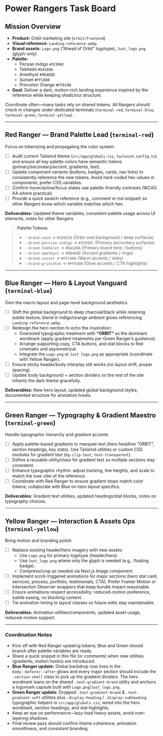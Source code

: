 # Power Rangers Task Board

## Mission Overview
- **Product:** Orbit marketing site (`orbit/frontend`)
- **Visual reference:** `Landing-reference.webp`
- **Brand assets:** `Logo.png` (“Ahead of Orbit” logotype), `Just_logo.png` (glyph-only)
- **Palette:**  
  - Persian Indigo `#3C096C`  
  - Tekhelet `#5A189A`  
  - Amethyst `#9D4EDD`  
  - Sunset `#FFC880`  
  - Princeton Orange `#FF9100`
- **Goal:** Deliver a dark, motion-rich landing experience inspired by the reference while keeping shadcn/ui structure.

Coordinate often—many tasks rely on shared tokens. All Rangers should check in changes under dedicated terminals (`terminal-red`, `terminal-blue`, `terminal-green`, `terminal-yellow`).

---

## Red Ranger — Brand Palette Lead (`terminal-red`)
Focus on tokenizing and propagating the color system.
- [ ] Audit current Tailwind theme (`src/app/globals.css`, `tailwind.config.ts`) and ensure all key palette colors have semantic tokens (primary/secondary/accent, gradients, text).
- [ ] Update component variants (buttons, badges, cards, nav links) to consistently reference the new tokens. Avoid hard-coded hex values in components; prefer CSS variables.
- [ ] Confirm hover/active/focus states use palette-friendly contrasts (WCAG AA where practical).
- [ ] Provide a quick swatch reference (e.g., comment or md snippet) so other Rangers know which variable matches which hex.

**Deliverables:** Updated theme variables, consistent palette usage across UI elements, notes for other Rangers.

> **Palette Tokens**
> - `--brand-void` → `#150326` (Orbit void background / deep surfaces)
> - `--brand-persian-indigo` → `#3C096C` (Primary secondary surfaces)
> - `--brand-tekhelet` → `#5A189A` (Primary brand tone / buttons)
> - `--brand-amethyst` → `#9D4EDD` (Accent gradients / rings)
> - `--brand-sunset` → `#FFC880` (Warm accents / stats)
> - `--brand-princeton` → `#FF9100` (Glow accents / CTA highlights)

---

## Blue Ranger — Hero & Layout Vanguard (`terminal-blue`)
Own the macro layout and page-level background aesthetics.
- [ ] Shift the global background to deep charcoal/black while retaining subtle texture; blend in indigo/orange ambient glows referencing `Landing-reference.webp`.
- [ ] Redesign the hero section to echo the inspiration:  
  - Oversized typographic treatment with **“ORBIT”** as the dominant wordmark (apply gradient treatments per Green Ranger’s guidance).  
  - Arrange supporting copy, CTA buttons, and stat blocks to feel cinematic and asymmetrical.  
  - Integrate the `Logo.png` or `Just_logo.png` as appropriate (coordinate with Yellow Ranger).  
- [ ] Ensure sticky header/body interplay still works (no layout shift, proper spacing).
- [ ] Update body background + section dividers so the rest of the site inherits the dark theme gracefully.

**Deliverables:** New hero layout, updated global background styles, documented structure for animation hooks.

---

## Green Ranger — Typography & Gradient Maestro (`terminal-green`)
Handle typographic hierarchy and gradient accents.
- [ ] Apply palette-based gradients to marquee text (hero headline “ORBIT”, section headings, key stats). Use Tailwind utilities or custom CSS modules for gradient text (`bg-clip-text`, `text-transparent`).
- [ ] Define a reusable utility/class for gradient text so multiple sections stay consistent.
- [ ] Enhance typographic rhythm: adjust tracking, line heights, and scale to match the luxe vibe of the reference.
- [ ] Coordinate with Red Ranger to ensure gradient stops match color tokens; collaborate with Blue on hero layout specifics.

**Deliverables:** Gradient text utilities, updated headings/stat blocks, notes on typography choices.

---

## Yellow Ranger — Interaction & Assets Ops (`terminal-yellow`)
Bring motion and branding polish.
- [ ] Replace existing header/hero imagery with new assets:  
  - Use `Logo.png` for primary logotype (header/hero).  
  - Use `Just_logo.png` where only the glyph is needed (e.g., floating badge).  
  - Compress/crop as needed via Next.js Image component.
- [ ] Implement scroll-triggered animations for major sections (hero stat card, services, process, portfolio, testimonials, CTA). Prefer Framer Motion or Intersection Observer wrappers that keep bundle impact reasonable.
- [ ] Ensure animations respect accessibility: reduced-motion preference, subtle easing, no blocking content.
- [ ] Tie animation timing to layout classes so future edits stay maintainable.

**Deliverables:** Animation utilities/components, updated asset usage, reduced-motion support.

---

### Coordination Notes
- Kick off with Red Ranger updating tokens; Blue and Green should branch after palette variables are ready.
- Share a quick snippet in this file (or comments) when new utilities (gradients, motion hooks) are introduced.
- **Blue Ranger update:** Global backdrop now lives in the `body::before/::after` glows and every major section should include the `.section-shell` class to pick up the gradient dividers. The hero wordmark leans on the shared `.text-gradient-brand` utility and anchors a logomark capsule built with `Logo.png`/`Just_logo.png`.
- **Green Ranger update:** Dropped `.text-gradient-brand` & `.text-gradient-soft` utilities plus `.display-heading` / `.display-subheading` typographic helpers in `src/app/globals.css`; wired into the hero wordmark, section headings, and stat highlights.
- Keep an eye on performance—lazy-load heavy assets, avoid over-layering shadows.
- Final review pass should confirm theme coherence, animation smoothness, and consistent branding.
